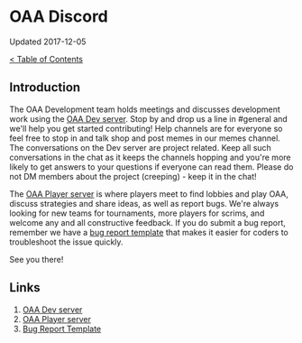 # OAA Discord

Updated 2017-12-05

[< Table of Contents][0]

## Introduction

The OAA Development team holds meetings and discusses development work using the [OAA Dev server][1]. Stop by and drop us a line in #general and we'll help you get started contributing! Help channels are for everyone so feel free to stop in and talk shop and post memes in our memes channel. The conversations on the Dev server are project related. Keep all such conversations in the chat as it keeps the channels hopping and you're more likely to get answers to your questions if everyone can read them. Please do not DM members about the project (creeping) - keep it in the chat!

The [OAA Player server][2] is where players meet to find lobbies and play OAA, discuss strategies and share ideas, as well as report bugs. We're always looking for new teams for tournaments, more players for scrims, and welcome any and all constructive feedback. If you do submit a bug report, remember we have a [bug report template][3] that makes it easier for coders to troubleshoot the issue quickly.

See you there!

## Links

1. [OAA Dev server][1]
2. [OAA Player server][2]
3. [Bug Report Template][3]

[0]: ../README.md
[1]: https://discord.gg/EZpjGgd
[2]: https://discord.gg/EBTrVJP
[3]: ../bug-reports/bug-report-template.md
[4]: filename.md
[5]: filename.md
[6]: filename.md
[7]: filename.md
[8]: filename.md
